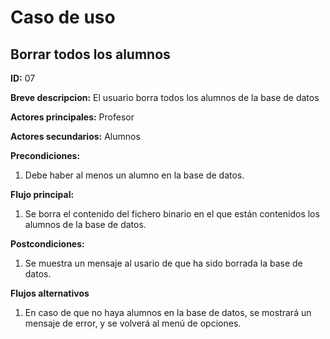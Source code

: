 # Caso de uso

## Borrar todos los alumnos

**ID:** 07

**Breve descripcion:** El usuario borra todos los alumnos de la base de datos

**Actores principales:** Profesor

**Actores secundarios:** Alumnos

**Precondiciones:**
1. Debe haber al menos un alumno en la base de datos.

**Flujo principal:**
1. Se borra el contenido del fichero binario en el que están contenidos los alumnos de la base de datos.

**Postcondiciones:**
1. Se muestra un mensaje al usario de que ha sido borrada la base de datos. 

**Flujos alternativos**
1. En caso de que no haya alumnos en la base de datos, se mostrará un mensaje de error, y se volverá al menú de opciones.
